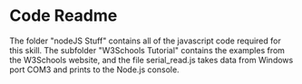 # Code Readme

The folder "nodeJS Stuff" contains all of the javascript code required for this skill. The subfolder "W3Schools Tutorial" contains the examples from the W3Schools website, and the file serial_read.js takes data from Windows port COM3 and prints to the Node.js console.


